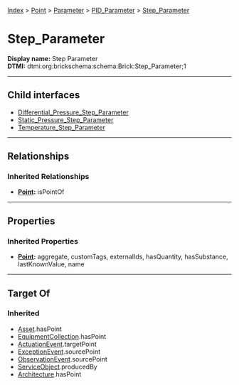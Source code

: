 [Index](../../../../Index.md) > [Point](../../../Point.md) > [Parameter](../../Parameter.md) > [PID_Parameter](../PID_Parameter.md) > [Step_Parameter](#)
# Step_Parameter

**Display name:** Step Parameter<br />
**DTMI:** dtmi:org:brickschema:schema:Brick:Step_Parameter;1

---

## Child interfaces
* [Differential_Pressure_Step_Parameter](Differential_Pressure_Step_Parameter/Differential_Pressure_Step_Parameter.md)
* [Static_Pressure_Step_Parameter](Static_Pressure_Step_Parameter/Static_Pressure_Step_Parameter.md)
* [Temperature_Step_Parameter](Temperature_Step_Parameter/Temperature_Step_Parameter.md)

---

## Relationships

### Inherited Relationships
* **[Point](../../../Point.md):** isPointOf

---

## Properties

### Inherited Properties
* **[Point](../../../Point.md):** aggregate, customTags, externalIds, hasQuantity, hasSubstance, lastKnownValue, name

---

## Target Of
### Inherited
* [Asset](../../../../Asset/Asset.md).hasPoint
* [EquipmentCollection](../../../../Collection/EquipmentCollection.md).hasPoint
* [ActuationEvent](../../../../Event/PointEvent/ActuationEvent.md).targetPoint
* [ExceptionEvent](../../../../Event/PointEvent/ExceptionEvent.md).sourcePoint
* [ObservationEvent](../../../../Event/PointEvent/ObservationEvent.md).sourcePoint
* [ServiceObject](../../../../Information/ServiceObject/ServiceObject.md).producedBy
* [Architecture](../../../../Space/Architecture/Architecture.md).hasPoint
